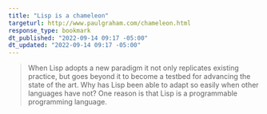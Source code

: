 ```yaml
---
title: "Lisp is a chameleon"
targeturl: http://www.paulgraham.com/chameleon.html
response_type: bookmark
dt_published: "2022-09-14 09:17 -05:00"
dt_updated: "2022-09-14 09:17 -05:00"
---
```


> When Lisp adopts a new paradigm it not only replicates existing practice, but goes beyond it to become a testbed for advancing the state of the art. Why has Lisp been able to adapt so easily when other languages have not? One reason is that Lisp is a programmable programming language. 